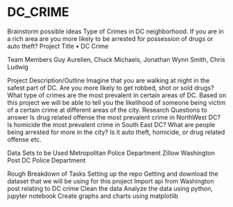 # DC_CRIME
Brainstorm possible ideas
Type of Crimes in DC neighborhood. If you are in a rich area are you more likely to be arrested for possession of drugs or auto theft?
Project Title
•	DC Crime

Team Members
Guy Aurelien, Chuck Michaels, Jonathan Wynn Smith, Chris Ludwig

Project Description/Outline
Imagine that you are walking at night in the safest part of DC. Are you more likely to get robbed, shot or sold drugs? What type of crimes are the most prevalent in certain areas of DC. Based on this project we will be able to tell you the likelihood of someone being victim of a certain crime at different areas of the city.
Research Questions to answer
Is drug related offense the most prevalent crime in NorthWest DC?
Is homicide the most prevalent crime in South East DC?
What are people being arrested for more in the city? Is it auto theft, homicide, or drug related offense etc. 

Data Sets to be Used
Metropolitan Police Department
Zillow
Washington Post
DC Police Department

Rough Breakdown of Tasks
Setting up the repo
Getting and download the dataset that we will be using for this project
Import api from Washington post relating to DC crime
Clean the data
Analyze the data using python, jupyter notebook
Create graphs and charts using matplotlib
